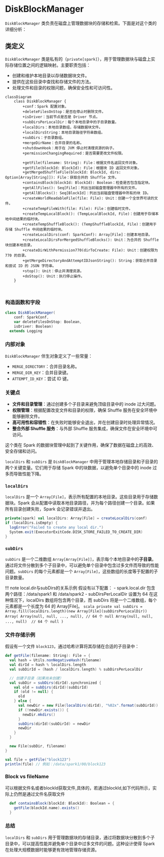 # DiskBlockManager

`DiskBlockManager` 类负责在磁盘上管理数据块的存储和检索。下面是对这个类的详细分析：

## 类定义

`DiskBlockManager` 类是私有的（`private[spark]`），用于管理数据块与磁盘上实际存储位置之间的逻辑映射。主要职责包括：

- 创建和维护本地目录以存储数据块文件。
- 提供在这些目录中查找和存储文件的方法。
- 处理文件和目录的权限问题，确保安全性和可访问性。

```mermaid
classDiagram
    class DiskBlockManager {
        +conf：Spark 配置对象。
        +deleteFilesOnStop：是否在停止时删除文件。
        +isDriver：当前节点是否是 Driver 节点。
        +subDirsPerLocalDir：每个本地目录中的子目录数量。
        +localDirs：本地目录数组，存储数据块文件。
        +localDirsString：本地目录路径字符串数组。
        +subDirs：子目录数组。
        +mergeDirName：合并目录的名称。
        +shutdownHook：用于在 JVM 停止时清理资源的钩子。
        +permissionChangingRequired：是否需要更改文件权限。

        +getFile(filename: String): File：根据文件名返回文件对象。
        +getFile(blockId: BlockId): File：根据块 ID 返回文件对象。
        +getMergedShuffleFile(blockId: BlockId, dirs: Option[Array[String]]): File：获取合并的 Shuffle 文件。
        +containsBlock(blockId: BlockId): Boolean：检查是否包含指定块。
        +getAllFiles(): Seq[File]：列出当前磁盘管理器中所有的文件。
        +getAllBlocks(): Seq[BlockId]：列出当前磁盘管理器中所有的块 ID。
        +createWorldReadableFile(file: File): Unit：创建一个全世界可读的文件。
        +createTempFileWith(file: File): File：创建临时文件。
        +createTempLocalBlock(): (TempLocalBlockId, File)：创建用于存储本地中间结果的临时块。
        +createTempShuffleBlock(): (TempShuffleBlockId, File)：创建用于存储 Shuffle 中间结果的临时块。
        +createLocalDirs(conf: SparkConf): Array[File]：创建本地目录。
        +createLocalDirsForMergedShuffleBlocks(): Unit：为合并的 Shuffle 块创建本地目录。
        +createDirWithPermission770(dirToCreate: File): Unit：创建权限为 770 的目录。
        +getMergeDirectoryAndAttemptIDJsonString(): String：获取合并目录和尝试 ID 的 JSON 字符串。
        +stop(): Unit：停止并清理资源。
        +doStop(): Unit：执行停止操作。
    }

   

```

### 构造函数和字段

```scala
class DiskBlockManager(
    conf: SparkConf,
    var deleteFilesOnStop: Boolean,
    isDriver: Boolean)
  extends Logging
```

### 内部对象

`DiskBlockManager` 伴生对象定义了一些常量：

- `MERGE_DIRECTORY`：合并目录名称。
- `MERGE_DIR_KEY`：合并目录键。
- `ATTEMPT_ID_KEY`：尝试 ID 键。

### 关键点

- **文件和目录管理**：通过创建多个子目录来避免顶级目录中的 inode 过大问题。
- **权限管理**：根据配置改变文件和目录的权限，确保 Shuffle 服务在安全环境中能够删除文件。
- **高可用性和容错性**：在失败时能够安全退出，并在创建目录时处理异常情况。
- **整合外部 Shuffle 服务**：与外部 Shuffle 服务集成，确保文件在安全环境中可访问。

这个类在 Spark 的数据块管理中起到了关键作用，确保了数据在磁盘上的高效、安全存储和访问。

`localDirs` 和 `subDirs` 是 `DiskBlockManager` 中用于管理本地存储目录和子目录的两个关键变量。它们用于存储 Spark 中的块数据，以避免单个目录中的 inode 过多而导致性能下降。

### `localDirs`

`localDirs` 是一个 `Array[File]`，表示所有配置的本地目录。这些目录用于存储数据块。Spark 会从配置中读取本地目录路径，并为每个路径创建一个目录。如果所有目录创建失败，Spark 会记录错误并退出。

```scala
private[spark] val localDirs: Array[File] = createLocalDirs(conf)
if (localDirs.isEmpty) {
  logError("Failed to create any local dir.")
  System.exit(ExecutorExitCode.DISK_STORE_FAILED_TO_CREATE_DIR)
}
```

### `subDirs`

`subDirs` 是一个二维数组 `Array[Array[File]]`，表示每个本地目录中的**子目录**。通过将文件分散到多个子目录中，可以避免单个目录中包含过多文件而导致的性能问题。`subDirs` 的每个元素都是一个 `Array[File]`，这些数组的长度等于配置的子目录数量。

!!! note local.dir与subDirs的关系示例
    假设有以下配置：
    - spark.local.dir 包含两个路径：/data/spark1 和 /data/spark2
    - subDirsPerLocalDir 设置为 64
    在这种情况下，localDirs 数组将包含两个目录，而 subDirs 将是一个二维数组，每个元素都是一个长度为 64 的 Array[File]。
    ```scala
    private val subDirs = Array.fill(localDirs.length)(new Array[File](subDirsPerLocalDir))
    Array(
    Array(null, null, ..., null), // 64 个 null
    Array(null, null, ..., null)  // 64 个 null
    )
    ```

### 文件存储示例

假设有一个文件 `block123`，通过哈希计算将其存储在合适的子目录中：

```scala
def getFile(filename: String): File = {
  val hash = Utils.nonNegativeHash(filename)
  val dirId = hash % localDirs.length
  val subDirId = (hash / localDirs.length) % subDirsPerLocalDir

  // 创建子目录（如果尚未创建）
  val subDir = subDirs(dirId).synchronized {
    val old = subDirs(dirId)(subDirId)
    if (old != null) {
      old
    } else {
      val newDir = new File(localDirs(dirId), "%02x".format(subDirId))
      if (!newDir.exists()) {
        newDir.mkdirs()
      }
      subDirs(dirId)(subDirId) = newDir
      newDir
    }
  }

  new File(subDir, filename)
}

val file = getFile("block123")
println(file) // 例如：/data/spark1/00/block123
```

### Block vs fileName

可以根据文件名或者blockId获取文件,具体的，若通过blockId,如下代码所示，实际上仍然是通过文件名获取文件

```scala
  def containsBlock(blockId: BlockId): Boolean = {
    getFile(blockId.name).exists()
  }
```

### 总结

`localDirs` 和 `subDirs` 用于管理数据块的存储目录，通过将数据块分散到多个子目录中，可以提高性能并避免单个目录中过多文件的问题。这种设计使得 Spark 在处理大规模数据时能够更有效地管理存储资源。
